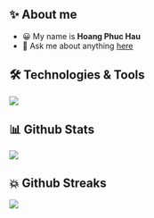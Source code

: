## ✨ About me

- 😀 My name is **Hoang Phuc Hau**
- 💬 Ask me about anything [here](https://github.com/phuchautea/phuchautea/issues)

## 🛠️ Technologies & Tools
<img src="https://skillicons.dev/icons?i=laravel,php,dotnet,js,vuejs,nodejs,mysql,mongodb,html,css,bootstrap" />

## 📊 Github Stats
![](https://komarev.com/ghpvc/?username=phuchautea&color=green)

## 💥 Github Streaks 
![](https://github-readme-streak-stats.herokuapp.com/?user=phuchautea&theme=vue)


<!---
phuchautea/phuchautea is a ✨ special ✨ repository because its `README.md` (this file) appears on your GitHub profile.
You can click the Preview link to take a look at your changes.
--->
